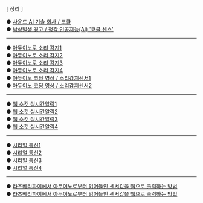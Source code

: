 [ 정리 ] <br>

● [사운드 AI 기술 회사 / 코클](https://cochl.oopy.io/)<br>
● [낙상발생 경고 / 청각 인공지능(AI) '코클 센스'](https://biz.chosun.com/stock/stock_general/2024/01/08/54C4432GBBCYVG4TJE4BR5YTTY/)<br>

***
● [아두이노로 소리 감지1](https://blog.naver.com/3dfuns/223117248010)<br>
● [아두이노로 소리 감지2](https://m.blog.naver.com/damtaja/221999396784)<br>
● [아두이노로 소리 감지3](https://m.blog.naver.com/icbanq/222588844355)<br>
● [아두이노로 소리 감지4](https://blog.naver.com/eduino/223291353027)<br>
● [아두이노 코딩 영상 / 소리감지센서1](https://www.youtube.com/watch?v=N6v8owKJz8M)<br>
● [아두이노 코딩 영상 / 소리감지센서2](https://www.youtube.com/watch?v=VU6Vzhyf9E4)<br>


***
● [웹 소캣 실시간알림1](https://velog.io/@rim/%EC%9B%B9%EC%86%8C%EC%BC%93-%EC%8B%A4%EC%8B%9C%EA%B0%84-%EC%95%8C%EB%A6%BC-%EB%A7%8C%EB%93%A4%EA%B8%B02-ahwecb52)<br>
● [웹 소캣 실시간알림2](https://mag1c.tistory.com/222)<br>
● [웹 소캣 실시간알림3](https://tecoble.techcourse.co.kr/post/2021-08-14-web-socket/)<br>
● [웹 소캣 실시간알림4](https://github.com/pparkjs/websocket_chat)<br>

***
● [시리얼 통신1](https://ecency.com/kr-dev/@jacobyu/iot-project)<br>
● [시리얼 통신2](https://bebutae.tistory.com/104)<br>
● [시리얼 통신3](https://blog.naver.com/krmjin/223369635234)<br>
● [시리얼 통신4](https://velog.io/@baduckie6231/%EB%9D%BC%EC%A6%88%EB%B2%A0%EB%A6%AC%ED%8C%8C%EC%9D%B4-%EC%95%84%EB%91%90%EC%9D%B4%EB%85%B8-%EC%8B%9C%EB%A6%AC%EC%96%BC-%ED%86%B5%EC%8B%A0) <br>
***


● [라즈베리파이에서 아두이노로부터 읽어들인 센서값을 웹으로 출력하는 방법](https://blog.naver.com/eduino/223291353027)<br>
● [라즈베리파이에서 아두이노로부터 읽어들인 센서값을 웹으로 출력하는 방법](https://kin.naver.com/qna/detail.naverd1id=1&dirId=10402&docId=445046627&enc=utf8&kinsrch_src=pc_nx_kin&qb=65287KaI67Kg66as7YyM7J20IOybueycvOuhnCDsi6Tsi5zqsITslYzrprw%3D&rank=1&search_sort=0&section=kin.qna_ency_cafe&spq=1)<br>




